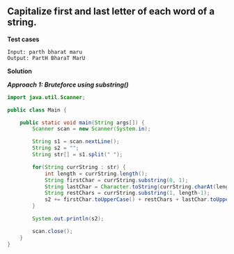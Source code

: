 ## Capitalize first and last letter of each word of a string.

**Test cases**

```
Input: parth bharat maru
Output: PartH BharaT MarU
```

**Solution**

**_Approach 1: Bruteforce using substring()_**

```java
import java.util.Scanner;

public class Main {

	public static void main(String args[]) {
		Scanner scan = new Scanner(System.in);

		String s1 = scan.nextLine();
		String s2 = "";
		String str[] = s1.split(" ");

		for(String currString : str) {
			int length = currString.length();
			String firstChar = currString.substring(0, 1);
			String lastChar = Character.toString(currString.charAt(length-1));
			String restChars = currString.substring(1, length-1);
			s2 += firstChar.toUpperCase() + restChars + lastChar.toUpperCase() + " " ;
		}

		System.out.println(s2);

		scan.close();
	}
}
```


